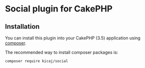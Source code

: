 # Social plugin for CakePHP

## Installation

You can install this plugin into your CakePHP (3.5) application using [composer](http://getcomposer.org).

The recommended way to install composer packages is:

```
composer require kicaj/social
```

